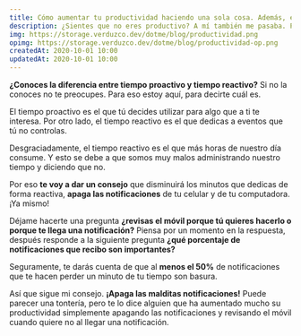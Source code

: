```yaml
---
title: Cómo aumentar tu productividad haciendo una sola cosa. Además, es rápida.
description: ¿Sientes que no eres productivo? A mí también me pasaba. Pero descubrí cómo aumentar mi productividad haciendo algo muy simple. Y no es nada motivacional.
img: https://storage.verduzco.dev/dotme/blog/productividad.png
opimg: https://storage.verduzco.dev/dotme/blog/productividad-op.png
createdAt: 2020-10-01 10:00
updatedAt: 2020-10-01 10:00
---
```


**¿Conoces la diferencia entre tiempo proactivo y tiempo reactivo?** Si no la conoces no te preocupes. Para eso estoy aquí, para decirte cuál es. 

El tiempo proactivo es el que tú decides utilizar para algo que a ti te interesa. Por otro lado, el tiempo reactivo es el que dedicas a eventos que tú no controlas. 

Desgraciadamente, el tiempo reactivo es el que más horas de nuestro día consume. Y esto se debe a que somos muy malos administrando nuestro tiempo y diciendo que no. 

Por eso **te voy a dar un consejo** que disminuirá los minutos que dedicas de forma reactiva, **apaga las notificaciones** de tu celular y de tu computadora. ¡Ya mismo! 

Déjame hacerte una pregunta **¿revisas el móvil porque tú quieres hacerlo o porque te llega una notificación?** Piensa por un momento en la respuesta, después responde a la siguiente pregunta **¿qué porcentaje de notificaciones que recibo son importantes?** 

Seguramente, te darás cuenta de que al **menos el 50%** de notificaciones que te hacen perder un minuto de tu tiempo son basura. 

Así que sigue mi consejo. **¡Apaga las malditas notificaciones!** Puede parecer una tontería, pero te lo dice alguien que ha aumentado mucho su productividad simplemente apagando las notificaciones y revisando el móvil cuando quiere no al llegar una notificación.  